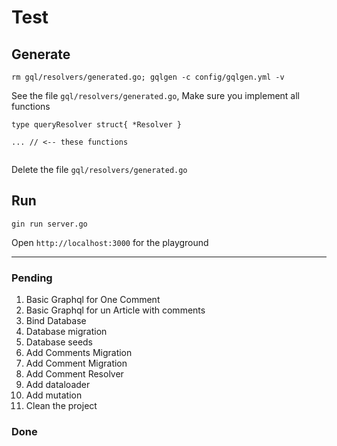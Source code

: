 # Test

## Generate
```
rm gql/resolvers/generated.go; gqlgen -c config/gqlgen.yml -v
```

See the file `gql/resolvers/generated.go`, Make sure you implement all functions
```
type queryResolver struct{ *Resolver }

... // <-- these functions


```

Delete the file `gql/resolvers/generated.go`

## Run

```
gin run server.go
```

Open `http://localhost:3000` for the playground

---

### Pending

1. Basic Graphql for One Comment
2. Basic Graphql for un Article with comments
3. Bind Database
3. Database migration
4. Database seeds
4. Add Comments Migration
5. Add Comment Migration
6. Add Comment Resolver
7. Add dataloader
8.  Add mutation
9.  Clean the project

### Done

